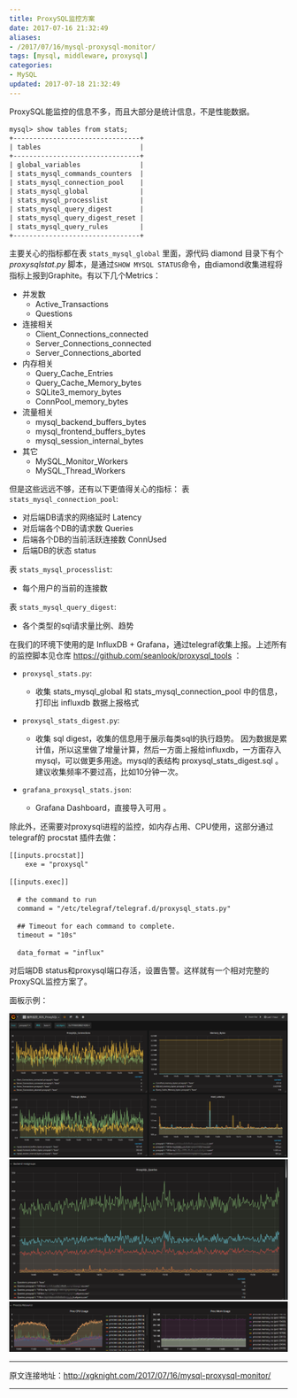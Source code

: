 ```yaml
---
title: ProxySQL监控方案
date: 2017-07-16 21:32:49
aliases:
- /2017/07/16/mysql-proxysql-monitor/
tags: [mysql, middleware, proxysql]
categories:
- MySQL
updated: 2017-07-18 21:32:49
---
```


ProxySQL能监控的信息不多，而且大部分是统计信息，不是性能数据。

```
mysql> show tables from stats;
+--------------------------------+
| tables                         |
+--------------------------------+
| global_variables               |
| stats_mysql_commands_counters  |
| stats_mysql_connection_pool    |
| stats_mysql_global             |
| stats_mysql_processlist        |
| stats_mysql_query_digest       |
| stats_mysql_query_digest_reset |
| stats_mysql_query_rules        |
+--------------------------------+
```

主要关心的指标都在表 `stats_mysql_global` 里面，源代码 diamond 目录下有个 *proxysqlstat.py* 脚本，是通过`SHOW MYSQL STATUS`命令，由diamond收集进程将指标上报到Graphite。有以下几个Metrics：
- 并发数
    - Active_Transactions
    - Questions
- 连接相关
    - Client_Connections_connected
    - Server_Connections_connected
    - Server_Connections_aborted
- 内存相关
    - Query_Cache_Entries
    - Query_Cache_Memory_bytes
    - SQLite3_memory_bytes
    - ConnPool_memory_bytes
- 流量相关
    - mysql_backend_buffers_bytes
    - mysql_frontend_buffers_bytes
    - mysql_session_internal_bytes
- 其它
    - MySQL_Monitor_Workers
    - MySQL_Thread_Workers

但是这些远远不够，还有以下更值得关心的指标：
表 `stats_mysql_connection_pool`:
- 对后端DB请求的网络延时 Latency
- 对后端各个DB的请求数 Queries
- 后端各个DB的当前活跃连接数 ConnUsed
- 后端DB的状态 status

表 `stats_mysql_processlist`:
- 每个用户的当前的连接数

表 `stats_mysql_query_digest`:
- 各个类型的sql请求量比例、趋势



在我们的环境下使用的是 InfluxDB + Grafana，通过telegraf收集上报。上述所有的监控脚本见仓库 https://github.com/seanlook/proxysql_tools ：

- `proxysql_stats.py`:
    - 收集 stats_mysql_global 和 stats_mysql_connection_pool 中的信息，打印出 influxdb 数据上报格式

- `proxysql_stats_digest.py`:
    -  收集 sql digest，收集的信息用于展示每类sql的执行趋势。
    因为数据是累计值，所以这里做了增量计算，然后一方面上报给influxdb，一方面存入mysql，可以做更多用途。mysql的表结构 proxysql_stats_digest.sql 。
    建议收集频率不要过高，比如10分钟一次。
 
- `grafana_proxysql_stats.json`:
    - Grafana Dashboard，直接导入可用 。

除此外，还需要对proxysql进程的监控，如内存占用、CPU使用，这部分通过telegraf的 procstat 插件去做：
```
[[inputs.procstat]]
    exe = "proxysql"

[[inputs.exec]]

  # the command to run
  command = "/etc/telegraf/telegraf.d/proxysql_stats.py"

  ## Timeout for each command to complete.
  timeout = "10s"

  data_format = "influx"
```

对后端DB status和proxysql端口存活，设置告警。这样就有一个相对完整的ProxySQL监控方案了。
<!-- more -->
面板示例：

![Geneal](http://github.com/seanlook/sean-notes-comment/raw/main/static/proxysql-monitor-1.png)
![Queries](http://github.com/seanlook/sean-notes-comment/raw/main/static/proxysql-monitor-2.png)
![Process](http://github.com/seanlook/sean-notes-comment/raw/main/static/proxysql-monitor-3.png)


---

原文连接地址：http://xgknight.com/2017/07/16/mysql-proxysql-monitor/

---
